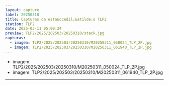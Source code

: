 ```yaml
---
layout: capture
label: 20250310
title: Capturas da esta&ccedil;&atilde;o TLP2
station: TLP2
date: 2025-03-11 05:00:24
preview: TLP2/2025/202503/20250310/stack.jpg
capturas:
  - imagem: TLP2/2025/202503/20250310/M20250311_050024_TLP_2P.jpg
  - imagem: TLP2/2025/202503/20250310/M20250311_061940_TLP_2P.jpg
---
```

  - imagem: TLP2/2025/202503/20250310/M20250311_050024_TLP_2P.jpg
  - imagem: TLP2/2025/202503/20250310/M20250311_061940_TLP_2P.jpg
---
